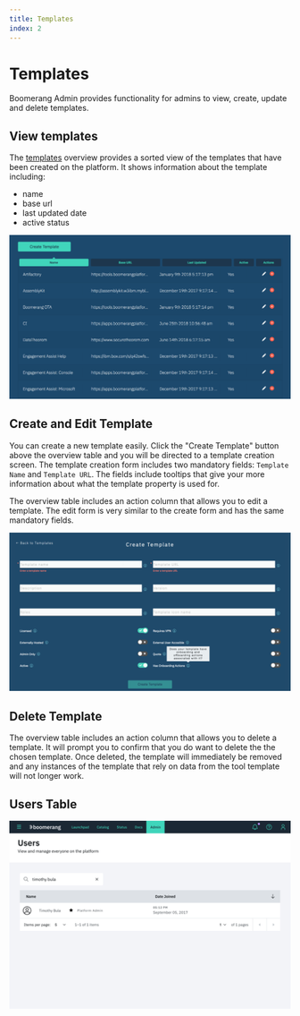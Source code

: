 ```yaml
---
title: Templates
index: 2
---
```


# Templates

Boomerang Admin provides functionality for admins to view, create, update and delete templates.

## View templates

The [templates](https://launch.boomerangplatform.net/admin/templates) overview provides a sorted view of the templates that have been created on the platform. It shows information about the template including:

- name
- base url
- last updated date
- active status

![View Templates](./assets/img/boomerangadmin-viewtemplates.png)

## Create and Edit Template

You can create a new template easily. Click the "Create Template" button above the overview table and you will be directed to a template creation screen. The template creation form includes two mandatory fields: `Template Name` and `Template URL`. The fields include tooltips that give your more information about what the template property is used for.

The overview table includes an action column that allows you to edit a template. The edit form is very similar to the create form and has the same mandatory fields.

![Create Template](./assets/img/boomerangadmin-createtemplate.png)

## Delete Template

The overview table includes an action column that allows you to delete a template. It will prompt you to confirm that you do want to delete the the chosen template. Once deleted, the template will immediately be removed and any instances of the template that rely on data from the tool template will not longer work.

## Users Table

![Create Template](./assets/img/boomerangadmin-userstable.png)
